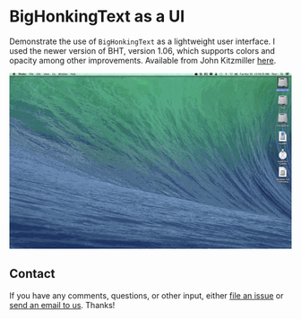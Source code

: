 # BigHonkingText as a UI

Demonstrate the use of `BigHonkingText` as a lightweight user interface. I used the newer version of BHT, version 1.06, which supports colors and opacity among other improvements.
Available from John Kitzmiller [here](https://github.com/kitzy/bighonkingtext).


![ScreenShot](BHT_UI_Demo.gif)

## Contact

If you have any comments, questions, or other input, either [file an issue](../../issues) or [send an email to us](mailto:mlib-its-mac-github@lists.utah.edu). Thanks!
